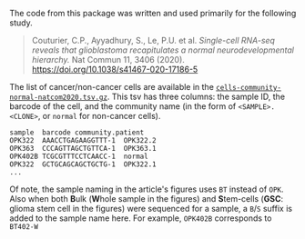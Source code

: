 The code from this package was written and used primarily for the following study. 

> Couturier, C.P., Ayyadhury, S., Le, P.U. et al. *Single-cell RNA-seq reveals that glioblastoma recapitulates a normal neurodevelopmental hierarchy.* Nat Commun 11, 3406 (2020). https://doi.org/10.1038/s41467-020-17186-5

The list of cancer/non-cancer cells are available in the [`cells-community-normal-natcom2020.tsv.gz`](cells-community-normal-natcom2020.tsv.gz).
This tsv has three columns: the sample ID, the barcode of the cell, and the community name (in the form of `<SAMPLE>.<CLONE>`, or `normal` for non-cancer cells).

```
sample	barcode	community.patient
OPK322	AAACCTGAGAAGGTTT-1	OPK322.2
OPK363	CCCAGTTAGCTGTTCA-1	OPK363.1
OPK402B	TCGCGTTTCCTCAACC-1	normal
OPK322	GCTGCAGCAGCTGCTG-1	OPK322.1
...
```

Of note, the sample naming in the article's figures uses `BT` instead of `OPK`. 
Also when both **B**ulk (**W**hole sample in the figures) and **S**tem-cells (**GSC**: glioma stem cell in the figures) were sequenced for a sample, a `B`/`S` suffix is added to the sample name here. 
For example, `OPK402B` corresponds to `BT402-W`
